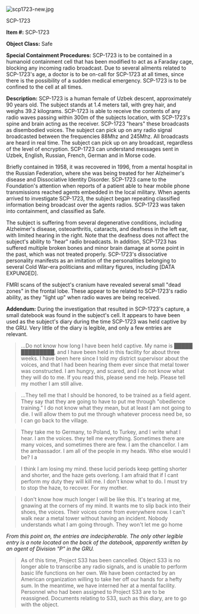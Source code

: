 ![scp1723-new.jpg](http://scp-wiki.wdfiles.com/local--files/scp-1723/scp1723-new.jpg)

SCP-1723

**Item #:** SCP-1723

**Object Class:** Safe

**Special Containment Procedures:** SCP-1723 is to be contained in a humanoid containment cell that has been modified to act as a Faraday cage, blocking any incoming radio broadcast. Due to several ailments related to SCP-1723's age, a doctor is to be on-call for SCP-1723 at all times, since there is the possibility of a sudden medical emergency. SCP-1723 is to be confined to the cell at all times.

**Description:** SCP-1723 is a human female of Uzbek descent, approximately 90 years old. The subject stands at 1.4 meters tall, with grey hair, and weighs 39.2 kilograms. SCP-1723 is able to receive the contents of any radio waves passing within 300m of the subjects location, with SCP-1723's spine and brain acting as the receiver. SCP-1723 "hears" these broadcasts as disembodied voices. The subject can pick up on any radio signal broadcasted between the frequencies 88Mhz and 245Mhz. All broadcasts are heard in real time. The subject can pick up on any broadcast, regardless of the level of encryption. SCP-1723 can understand messages sent in Uzbek, English, Russian, French, German and in Morse code.

Briefly contained in 1958, it was recovered in 1996, from a mental hospital in the Russian Federation, where she was being treated for her Alzheimer's disease and Dissociative Identity Disorder. SCP-1723 came to the Foundation's attention when reports of a patient able to hear mobile phone transmissions reached agents embedded in the local military. When agents arrived to investigate SCP-1723, the subject began repeating classified information being broadcast over the agents radios. SCP-1723 was taken into containment, and classified as Safe.

The subject is suffering from several degenerative conditions, including Alzheimer's disease, osteoarthritis, cataracts, and deafness in the left ear, with limited hearing in the right. Note that the deafness does not affect the subject's ability to "hear" radio broadcasts. In addition, SCP-1723 has suffered multiple broken bones and minor brain damage at some point in the past, which was not treated properly. SCP-1723's dissociative personality manifests as an imitation of the personalities belonging to several Cold War-era politicians and military figures, including \[DATA EXPUNGED\].

FMRI scans of the subject's cranium have revealed several small "dead zones" in the frontal lobe. These appear to be related to SCP-1723's radio ability, as they "light up" when radio waves are being received.

**Addendum:** During the investigation that resulted in SCP-1723's capture, a small datebook was found in the subject's cell. It appears to have been used as the subject's diary during the time SCP-1723 was held captive by the GRU. Very little of the diary is legible, and only a few entries are relevant.

> …Do not know how long I have been held captive. My name is █████ █████████, and I have been held in this facility for about three weeks. I have been here since I told my district supervisor about the voices, and that I had been hearing them ever since that metal tower was constructed. I am hungry, and scared, and I do not know what they will do to me. If you read this, please send me help. Please tell my mother I am still alive.

> …They tell me that I should be honored, to be trained as a field agent. They say that they are going to have to put me through "obedience training." I do not know what they mean, but at least I am not going to die. I will allow them to put me through whatever process need be, so I can go back to the village.

> They take me to Germany, to Poland, to Turkey, and I write what I hear. I am the voices. they tell me everything. Sometimes there are many voices, and sometimes there are few. I am the chancellor. I am the ambassador. I am all of the people in my heads. Who else would I be? I a

> I think I am losing my mind. these lucid periods keep getting shorter and shorter, and the haze gets overlong. I am afraid that if I cant perform my duty they will kill me. I don't know what to do. I must try to stop the haze, to recover. For my mother.

> I don't know how much longer I will be like this. It's tearing at me, gnawing at the corners of my mind. It wants me to slip back into their shoes, the voices. Their voices come from everywhere now. I can't walk near a metal tower without having an incident. Nobody understands what I am going through. They won't let me go home

_From this point on, the entries are indecipherable. The only other legible entry is a note located on the back of the datebook, apparently written by an agent of Division "P" in the GRU._

> As of this time, Project S33 has been cancelled. Object S33 is no longer able to transcribe any radio signals, and is unable to perform basic life functions on her own. We have been contacted by an American organization willing to take her off our hands for a hefty sum. In the meantime, we have interned her at a mental facility. Personnel who had been assigned to Project S33 are to be reassigned. Documents relating to S33, such as this diary, are to go with the object.